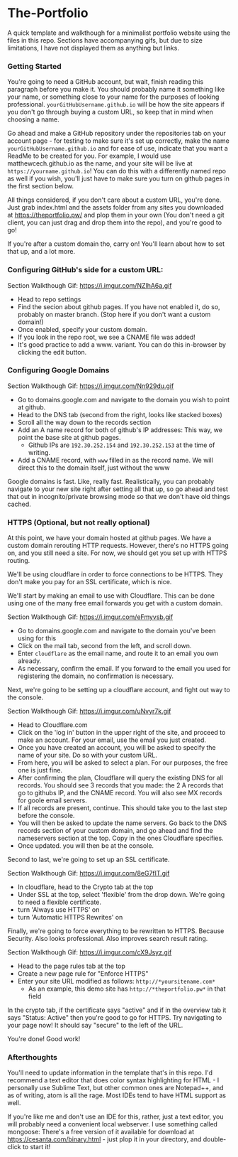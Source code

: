 # The-Portfolio
A quick template and walkthough for a minimalist portfolio website using the files in this repo. Sections have accompanying gifs, but due to size limitations, I have not displayed them as anything but links. 



### Getting Started

You're going to need a GitHub account, but wait, finish reading this paragraph before you make it. You should probably name it something like your name, or something close to your name for the purposes of looking professional. `yourGitHubUsername.github.io` will be how the site appears if you don't go through buying a custom URL, so keep that in mind when choosing a name.

Go ahead and make a GitHub repository under the repositories tab on your account page - for testing to make sure it's set up correctly, make the name `yourGitHubUsername.github.io` and for ease of use, indicate that you want a ReadMe to be created for you. For example, I would use matthewcech.github.io as the name, and your site will be live at `https://yourname.github.io`! You can do this with a differently named repo as well if you wish, you'll just have to make sure you turn on github pages in the first section below.

All things considered, if you don't care about a custom URL, you're done. Just grab index.html and the assets folder from any sites you downloaded at https://theportfolio.pw/ and plop them in your own (You don't need a git client, you can just drag and drop them into the repo), and you're good to go!

If you're after a custom domain tho, carry on! You'll learn about how to set that up, and a lot more.



### Configuring GitHub's side for a custom URL:

Section Walkthough Gif: https://i.imgur.com/NZlhA6a.gif

- Head to repo settings
- Find the secion about github pages. If you have not enabled it, do so, probably on master branch. (Stop here if you don't want a custom domain!)
- Once enabled, specify your custom domain. 
- If you look in the repo root, we see a CNAME file was added!
- It's good practice to add a www.<sitename> variant. You can do this in-browser by clicking the edit button.



### Configuring Google Domains

Section Walkthough Gif: https://i.imgur.com/Nn929du.gif 

- Go to domains.google.com and navigate to the domain you wish to point at github.
- Head to the DNS tab (second from the right, looks like stacked boxes)
- Scroll all the way down to the records section
- Add an A name record for both of github's IP addresses: This way, we point the base site at github pages.
  - Github IPs are `192.30.252.154` and `192.30.252.153` at the time of writing.
- Add a CNAME record, with `www` filled in as the record name. We will direct this to the domain itself, just without the www

Google domains is fast. Like, really fast. Realistically, you can probably navigate to your new site right after setting all that up, so go ahead and test that out in incognito/private browsing mode so that we don't have old things cached.



### HTTPS (Optional, but not really optional)

At this point, we have your domain hosted at github pages. We have a custom domain rerouting HTTP requests.
However, there's no HTTPS going on, and you still need a site. For now, we should get you set up with HTTPS routing.

We'll be using cloudflare in order to force connections to be HTTPS. They don't make you pay for an SSL certificate, which is nice.

We'll start by making an email to use with Cloudflare. This can be done using one of the many free email forwards you get with a custom domain.


Section Walkthough Gif: https://i.imgur.com/eFmyvsb.gif

- Go to domains.google.com and navigate to the domain you've been using for this
- Click on the mail tab, second from the left, and scroll down. 
- Enter `cloudflare` as the email name, and route it to an email you own already. 
- As necessary, confirm the email. If you forward to the email you used for registering the domain, no confirmation is necessary.


Next, we're going to be setting up a cloudflare account, and fight out way to the console.

Section Walkthough Gif: https://i.imgur.com/uNvyr7k.gif

- Head to Cloudflare.com
- Click on the 'log in' button in the upper right of the site, and proceed to make an account. For your email, use the email you just created.
- Once you have created an account, you will be asked to specify the name of your site. Do so with your custom URL.
- From here, you will be asked to select a plan. For our purposes, the free one is just fine. 
- After confirming the plan, Cloudflare will query the existing DNS for all records. You should see 3 records that you made: the 2 A records that go to githubs IP, and the CNAME record. You will also see MX records for goole email servers. 
- If all records are present, continue. This should take you to the last step before the console.
- You will then be asked to update the name servers. Go back to the DNS records section of your custom domain, and go ahead and find the nameservers section at the top. Copy in the ones Cloudflare specifies.
- Once updated. you will then be at the console.

Second to last, we're going to set up an SSL certificate.


Section Walkthough Gif: https://i.imgur.com/8eG7flT.gif

- In cloudflare, head to the Crypto tab at the top
- Under SSL at the top, select 'flexible' from the drop down. We're going to need a flexible certificate. 
- turn 'Always use HTTPS' on
- turn 'Automatic HTTPS Rewrites' on

Finally, we're going to force everything to be rewritten to HTTPS. Because Security. Also looks professional. Also improves search result rating.


Section Walkthough Gif: https://i.imgur.com/cX9Jsyz.gif

- Head to the page rules tab at the top
- Create a new page rule for "Enforce HTTPS"
- Enter your site URL modified as follows: `http://*yoursitename.com*`
	- As an example, this demo site has `http://*theportfolio.pw*` in that field

In the crypto tab, if the certificate says "active" and if in the overview tab it says "Status: Active" then you're good to go for HTTPS. Try navigating to your page now! It should say "secure" to the left of the URL.

You're done! Good work!



### Afterthoughts

You'll need to update information in the template that's in this repo. I'd recommend a text editor that does color syntax highlighting for HTML - I personally use Sublime Text, but other common ones are Notepad++, and as of writing, atom is all the rage. Most IDEs tend to have HTML support as well.

If you're like me and don't use an IDE for this, rather, just a text editor, you will probably need a convenient local webserver. I use something called mongoose: There's a free version of it available for download at https://cesanta.com/binary.html - just plop it in your directory, and double-click to start it! 
